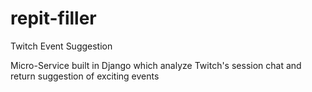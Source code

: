 # repit-filler
Twitch Event Suggestion

Micro-Service built in Django which analyze Twitch's session chat and return suggestion of exciting events
